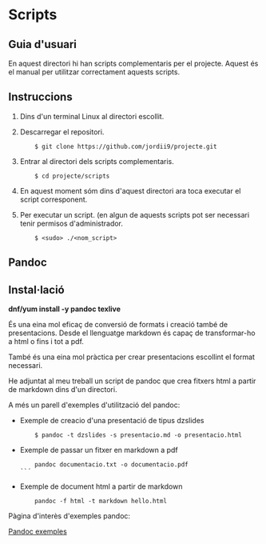 # Scripts

## Guia d'usuari

En aquest directori hi han scripts complementaris per el projecte.
Aquest és el manual per utilitzar correctament aquests scripts.

## Instruccions

1. Dins d'un terminal Linux al directori escollit.

2.  Descarregar el repositori.

	```
		$ git clone https://github.com/jordii9/projecte.git
	```
	
3.  Entrar al directori dels scripts complementaris.

	```
		$ cd projecte/scripts
	```

4. En aquest moment sóm dins d'aquest directori ara toca executar el script corresponent.

5.  Per executar un script. (en algun de aquests scripts pot ser necessari tenir permisos d'administrador.
    
 	```
 		$ <sudo> ./<nom_script>
 	```
  
## Pandoc

## Instal·lació

**dnf/yum install -y pandoc texlive**

És una eina mol eficaç de conversió de formats i creació també de presentacions.
Desde el llenguatge markdown és capaç de transformar-ho a html o fins i tot a pdf.
 
També és una eina mol pràctica per crear presentacions escollint el format necessari.

He adjuntat al meu treball un script  de pandoc que crea fitxers html a partir de markdown dins d'un directori.

A més un parell d'exemples d'utilització del pandoc:

- Exemple de creacio d'una presentació de tipus dzslides

 	```
 		$ pandoc -t dzslides -s presentacio.md -o presentacio.html
 	```
- Exemple de passar un fitxer en markdown a pdf

	```
		pandoc documentacio.txt -o documentacio.pdf
	``´

- Exemple de document html a partir de markdown
	```
		pandoc -f html -t markdown hello.html
	```

Pàgina d'interès d'exemples pandoc:

[Pandoc exemples](http://pandoc.org/demos.html)

